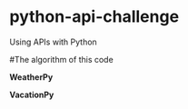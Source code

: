 # python-api-challenge
Using APIs with Python

#The algorithm of this code

**WeatherPy**





**VacationPy**
